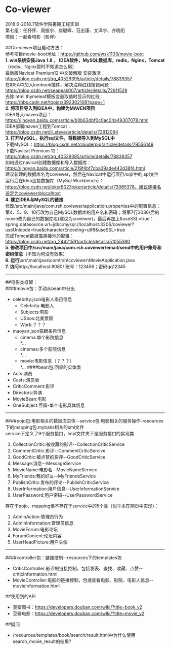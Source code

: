 # Co-viewer

2018.6-2018.7软件学院暑期工程实训  
第七组：任抒怀、周振宇、庾聪晖、范志康、文泽宇、齐晓阳  
项目：一起看电影（影伴）  
  
##Co-viewer项目启动方法：  
参考项目movie-boot地址：https://github.com/wsk1103/movie-boot    
**1. win系统安装Java 1.8 ， IDEA软件，MySQL数据库，redis，Nginx，Tomcat**（redis、Nginx暂时不知道怎么用）  
最新版Navicat Premium12 中文破解版 安装激活：https://blog.csdn.net/qq_40529395/article/details/78839357  
在IDEA中加入lombook插件，解决注释红线报错问题：https://blog.csdn.net/seapeak007/article/details/72911529  
去除.html thymeleaf模板变量取值时显示的红线：https://bbs.csdn.net/topics/392302108?page=1   
**2. 将项目导入到IDEA中，构建为MAVEN项目**  
IDEA导入maven项目：https://jingyan.baidu.com/article/b0b63dbf0c0ac04a49307078.html  
IDEA部署maven工程到Tomcat：https://blog.csdn.net/li_steve/article/details/72812084    
**3. 打开MySQL，执行sql文件，将数据导入到MySQL中**  
下载MySQL：https://blog.csdn.net/clouderpig/article/details/79556149  
下载Navicat Premium 12：https://blog.csdn.net/qq_40529395/article/details/78839357  
如何通过navicat创建数据库和导入数据库：https://jingyan.baidu.com/article/219f4bf7cba39ade442d38f4.html  
建议新建的数据库名为coviewer，然后在Navicat中运行项目/sql/中的.spl文件  
运行后在Idea连接数据库（MySql Workbench）：https://blog.csdn.net/joker8023joker/article/details/73065378，建议连接名设定为coviewer@localhost  
**4. 建立IDEA与MySQL的链接**  
修改/src/main/java/com.rsh.coviewer/application.properties中的配置信息：第4、5、9、10行改为自己MySQL数据库的用户名和密码；将第7行3036/后的movie改为自己的数据库名(建议为coviewer)，最后再加上&useSSL=true：spring.datasource.url=jdbc:mysql://localhost:3306/coviewer?useUnicode=true&characterEncoding=utf8&useSSL=true  
完成Tomcat数据库连接池的配置：https://blog.csdn.net/qq_24421591/article/details/51055390  
**5. 修改项目中/src/main/java/com.rsh.coviewer/email/send中的用户账号和密码信息**（不知为何没有效果）  
**6. 运行**\src\main\java\com\rsh\coviewer\MovieApplication.java  
**7. 访问**http://localhost:8080/ 账号：123456；密码qq12345  

---    
    
##电影类框架：  
####movie包：手动从bean中分出  
* celebrity:json电影人条目信息  
  * Celebrity:电影人
  * Subjects:电影
  * USbox:北美票房
  * Work:？？？
* maoyan:json猫眼条目信息
  * cinema:单个影院信息  
    *...
  * cinemas:多个影院信息  
    *...
  * movie:电影信息（？？？）  
    *...
####bean包:回显的实体类  
* Acts:演员
* Casts:演员表
* CriticComment:影评
* Directors:导演
* MovieBean:电影
* OneSubject:豆瓣-单个电影具体信息  
   
 ---
 
 ####pojo包:电影相关的数据库实体--service包:电影相关的服务操作-resources下的mapping包:mybatis相关的xml文件  
 service下定义了9个服务接口，lmpl文件夹下是服务接口的实现类  
 1. CollectionCritic:被收藏的影评--CollectionCriticService
 2. CommentCritic:影评--CommentCriticSercive
 3. GoodCritic:被点赞的影评--GoodCriticService
 4. Message:消息--MessageService
 5. MovieName:电影名--MovieNameService
 6. MyFriends:我的好友--MyFriendsService
 7. PublishCritic:发布的评论--PublishCriticService
 8. UserInformation:用户信息--UserInformationService
 9. UserPassword:用户密码--UserPasswordService
  
存在于pojo、mapping但不存在于service中的5个类（似乎未在网页中实现）：
1. AdminAction:管理员行为
2. AdminInformation:管理员信息
3. MovieForum:电影论坛
4. ForumContent:论坛内容
5. UserHeadPicture:用户头像
 
---

####controller包：链接控制--resources下的templates包
* CriticController:影评的链接控制，包括发表、查找、收藏、点赞--criticInformation.html
* MovieController:电影的链接控制，包括查看电影、影院、电影人信息--movieInformation.html

##使用到的API
* 豆瓣图书：https://developers.douban.com/wiki/?title=book_v2
* 豆瓣电影：https://developers.douban.com/wiki/?title=movie_v2

##疑问
* /resources/templates/book/search/result.html中为什么使用search_movie_result的结果?